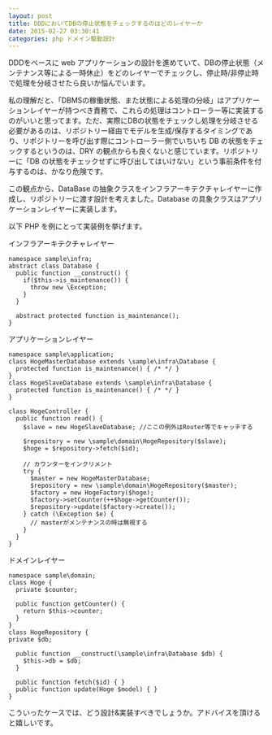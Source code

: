 ```yaml
---
layout: post
title: DDDにおいてDBの停止状態をチェックするのはどのレイヤーか
date: 2015-02-27 03:30:41
categories: php ドメイン駆動設計
---
```

<p>DDDをベースに web アプリケーションの設計を進めていて、DBの停止状態（メンテナンス等による一時休止）をどのレイヤーでチェックし、停止時/非停止時で処理を分岐させたら良いか悩んでいます。</p>

<p>私の理解だと、「DBMSの稼働状態、また状態による処理の分岐」はアプリケーションレイヤーが持つべき責務で、これらの処理はコントローラー等に実装するのがいいと思ってます。ただ、実際にDBの状態をチェックし処理を分岐させる必要があるのは、リポジトリー経由でモデルを生成/保存するタイミングであり、リポジトリーを呼び出す際にコントローラー側でいちいち DB の状態をチェックするというのは、DRY の観点からも良くないと感じています。リポジトリーに「DB の状態をチェックせずに呼び出してはいけない」という事前条件を付与するのは、かなり危険です。</p>

<p>この観点から、DataBase の抽象クラスをインフラアーキテクチャレイヤーに作成し、リポジトリーに渡す設計を考えました。Database の具象クラスはアプリケーションレイヤーに実装します。</p>

<p>以下 PHP を例にとって実装例を挙げます。</p>

<p>インフラアーキテクチャレイヤー</p>

<pre><code>namespace sample\infra;
abstract class Database {
  public function __construct() {
    if($this-&gt;is_maintenance()) {
      throw new \Exception;
    }
  }

  abstract protected function is_maintenance();
}
</code></pre>

<p>アプリケーションレイヤー</p>

<pre><code>namespace sample\application;
class HogeMasterDatabase extends \sample\infra\Database {
  protected function is_maintenance() { /* */ }
}
class HogeSlaveDatabase extends \sample\infra\Database {
  protected function is_maintenance() { /* */ }
}

class HogeController {
  public function read() {
    $slave = new HogeSlaveDatabase; //ここの例外はRouter等でキャッチする

    $repository = new \sample\domain\HogeRepository($slave);
    $hoge = $repository-&gt;fetch($id);

    // カウンターをインクリメント
    try {
      $master = new HogeMasterDatabase;
      $repository = new \sample\domain\HogeRepository($master);
      $factory = new HogeFactory($hoge);
      $factory-&gt;setCounter(++$hoge-&gt;getCounter());
      $repository-&gt;update($factory-&gt;create());
    } catch (\Exception $e) {
      // masterがメンテナンスの時は無視する
    } 
  }
}
</code></pre>

<p>ドメインレイヤー</p>

<pre><code>namespace sample\domain;
class Hoge {
  private $counter;

  public function getCounter() {
    return $this-&gt;counter;
  }
}
class HogeRepository {
private $db;

  public function __construct(\sample\infra\Database $db) {
    $this-&gt;db = $db;
  }

  public function fetch($id) { }
  public function update(Hoge $model) { }
}
</code></pre>

<p>こういったケースでは、どう設計&amp;実装すべきでしょうか。アドバイスを頂けると嬉しいです。</p>
